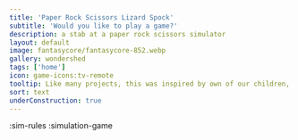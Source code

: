 ```yaml
---
title: 'Paper Rock Scissors Lizard Spock'
subtitle: 'Would you like to play a game?'
description: a stab at a paper rock scissors simulator
layout: default
image: fantasycore/fantasycore-852.webp
gallery: wondershed
tags: ['home']
icon: game-icons:tv-remote
tooltip: Like many projects, this was inspired by own of our children, coupled with my curiosity over how long it would take to make it work. After a few hours, I realized I was going to table it until I have a grasp on the mechanics.
sort: text
underConstruction: true
---
```


:sim-rules
:simulation-game
